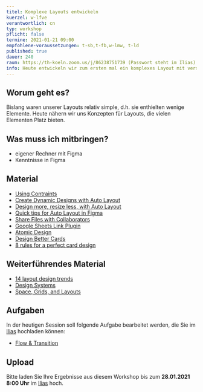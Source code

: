 ```yaml
---
titel: Komplexe Layouts entwickeln
kuerzel: w-lfve
verantwortlich: cn
typ: workshop
pflicht: false
termine: 2021-01-21 09:00
empfohlene-voraussetzungen: t-sb,t-fb,w-lmw, t-ld
published: true
dauer: 240
raum: https://th-koeln.zoom.us/j/86238751739 (Passwort steht im Ilias)|https://th-koeln.zoom.us/j/86238751739
info: Heute entwickeln wir zum ersten mal ein komplexes Layout mit verschiedenen Layout Bausteinen.
---
```


## Worum geht es?
Bislang waren unserer Layouts relativ simple, d.h. sie enthielten wenige Elemente. Heute nähern wir uns Konzepten für Layouts, die vielen Elementen Platz bieten. 

## Was muss ich mitbringen?
- eigener Rechner mit Figma
- Kenntnisse in Figma

## Material
- [Using Contraints](https://help.figma.com/article/54-constraints)
- [Create Dynamic Designs with Auto Layout](https://help.figma.com/article/453-auto-layout)
- [Design more, resize less, with Auto Layout](https://www.figma.com/blog/announcing-auto-layout/)
- [Quick tips for Auto Layout in Figma](https://uxdesign.cc/quick-tips-for-auto-layout-in-figma-411c639a51b0)
- [Share Files with Collaborators](https://help.figma.com/article/385-share-files)
- [Google Sheets Link Plugin](https://www.figma.com/proto/VtXf9HikcehWB7FJrJmApl/Google-Sheets-Sync-%E2%80%93-Documentation?scaling=min-zoom&node-id=3%3A2)
- [Atomic Design](http://atomicdesign.bradfrost.com/table-of-contents/)
- [Design Better Cards](https://uxdesign.cc/design-better-cards-c0d12ab581c4)
- [8 rules for a perfect card design](https://uxdesign.cc/8-rules-for-perfect-card-design-4fb7eef32e09)

## Weiterführendes Material
- [14 layout design trends](https://webflow.com/blog/layout-design)
- [Design Systems](https://www.designsystems.com/)
- [Space, Grids, and Layouts](https://www.designsystems.com/space-grids-and-layouts/)

## Aufgaben
In der heutigen Session soll folgende Aufgabe bearbeitet werden, die Sie im [Ilias](https://ilias.th-koeln.de/goto.php?target=exc_1422052&client_id=ILIAS_FH_Koeln) hochladen können:
- [Flow & Transition](/mi-bachelor-screendesign/assignments/workshop-008-complex-layouts/)

## Upload
Bitte laden Sie Ihre Ergebnisse aus diesem Workshop bis zum **28.01.2021 8:00 Uhr** im [Ilias](https://ilias.th-koeln.de/goto.php?target=exc_1422052&client_id=ILIAS_FH_Koeln) hoch.

<!--
## Sie haben keinen Rechner?
Kein Problem, denn wir haben welche. Allerdings nur Macs. Uuuuuhh. Wenn Sie einen brauchen, bitte rechtzeitig an Volker Schaefer wenden. Unsere Rechner können nur für die Workshops und Trainings ausgeliehen werden. Im MI Pool stehen aber immer Rechner für Sie bereit.
-->